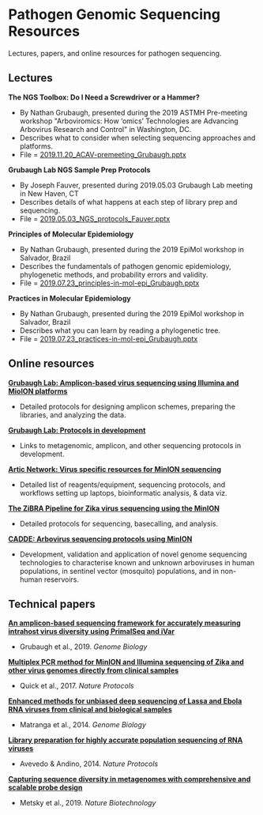 # Pathogen Genomic Sequencing Resources
Lectures, papers, and online resources for pathogen sequencing.

## Lectures

**The NGS Toolbox: Do I Need a Screwdriver or a Hammer?**
- By Nathan Grubaugh, presented during the 2019 ASTMH Pre-meeting workshop "Arboviromics: How ‘omics’ Technologies are Advancing Arbovirus Research and Control" in Washington, DC.
- Describes what to consider when selecting sequencing approaches and platforms.
- File = [2019.11.20_ACAV-premeeting_Grubaugh.pptx](https://github.com/grubaughlab/path-gen_resources/blob/master/2019.11.20_ACAV-premeeting_Grubaugh.pptx)

**Grubaugh Lab NGS Sample Prep Protocols**
- By Joseph Fauver, presented during 2019.05.03 Grubaugh Lab meeting in New Haven, CT
- Describes details of what happens at each step of library prep and sequencing.
- File = [2019.05.03_NGS_protocols_Fauver.pptx](https://github.com/grubaughlab/path-gen_resources/blob/master/2019.05.03_NGS-protocols_Fauver.pptx)

**Principles of Molecular Epidemiology**
- By Nathan Grubaugh, presented during the 2019 EpiMol workshop in Salvador, Brazil
- Describes the fundamentals of pathogen genomic epidemiology, phylogenetic methods, and probability errors and validity.
- File = [2019.07.23_principles-in-mol-epi_Grubaugh.pptx](https://github.com/grubaughlab/path-gen_resources/blob/master/2019.07.23_principles-in-mol-epi_Grubaugh.pptx)

**Practices in Molecular Epidemiology**
- By Nathan Grubaugh, presented during the 2019 EpiMol workshop in Salvador, Brazil
- Describes what you can learn by reading a phylogenetic tree.
- File = [2019.07.23_practices-in-mol-epi_Grubaugh.pptx](https://github.com/grubaughlab/path-gen_resources/blob/master/2019.07.23_practices-in-mol-epi_Grubaugh.pptx)

## Online resources

**[Grubaugh Lab: Amplicon-based virus sequencing using Illumina and MioION platforms](http://grubaughlab.com/open-science/amplicon-sequencing/)**
- Detailed protocols for designing amplicon schemes, preparing the libraries, and analyzing the data.

**[Grubaugh Lab: Protocols in development](http://grubaughlab.com/open-science/protocols/)**
- Links to metagenomic, amplicon, and other sequencing protocols in development.

**[Artic Network: Virus specific resources for MinION sequencing](https://artic.network/resources)**
- Detailed list of reagents/equipment, sequencing protocols, and workflows setting up laptops, bioinformatic analysis, & data viz. 

**[The ZiBRA Pipeline for Zika virus sequencing using the MinION](http://www.zibraproject.org/protocol/)**
- Detailed protocols for sequencing, basecalling, and analysis.

**[CADDE: Arbovirus sequencing protocols using MinION](http://www.caddecentre.org/protocols/)**
- Development, validation and application of novel genome sequencing technologies to characterise known and unknown arboviruses in human populations, in sentinel vector (mosquito) populations, and in non-human reservoirs.

## Technical papers

**[An amplicon-based sequencing framework for accurately measuring intrahost virus diversity using PrimalSeq and iVar](https://genomebiology.biomedcentral.com/articles/10.1186/s13059-018-1618-7)**
- Grubaugh et al., 2019. *Genome Biology*

**[Multiplex PCR method for MinION and Illumina sequencing of Zika and other virus genomes directly from clinical samples](https://www.nature.com/articles/nprot.2017.066)**
- Quick et al., 2017. *Nature Protocols*

**[Enhanced methods for unbiased deep sequencing of Lassa and Ebola RNA viruses from clinical and biological samples](https://genomebiology.biomedcentral.com/articles/10.1186/s13059-014-0519-7)**
- Matranga et al., 2014. *Genome Biology*

**[Library preparation for highly accurate population sequencing of RNA viruses](https://www.nature.com/articles/nprot.2014.118)**
- Avevedo & Andino, 2014. *Nature Protocols*

**[Capturing sequence diversity in metagenomes with comprehensive and scalable probe design](https://www.nature.com/articles/s41587-018-0006-x)**
- Metsky et al., 2019. *Nature Biotechnology*


